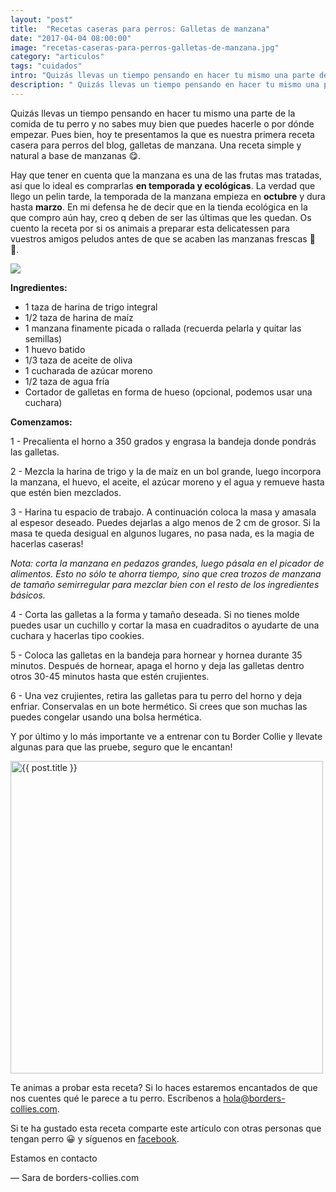 ```yaml
---
layout: "post"
title:  "Recetas caseras para perros: Galletas de manzana"
date: "2017-04-04 08:00:00"
image: "recetas-caseras-para-perros-galletas-de-manzana.jpg"
category: "articulos"
tags: "cuidados"
intro: "Quizás llevas un tiempo pensando en hacer tu mismo una parte de la comida de tu perro y no sabes muy bien que puedes hacerle o por dónde empezar."
description: " Quizás llevas un tiempo pensando en hacer tu mismo una parte de la comida de tu perro y no sabes muy bien que puedes hacerle o por dónde empezar."
---
```


Quizás llevas un tiempo pensando en hacer tu mismo una parte de la comida de tu perro y no sabes muy bien que puedes hacerle o por dónde empezar. Pues bien, hoy te presentamos la que es nuestra primera receta casera para perros del blog, galletas de manzana. Una receta simple y natural a base de manzanas 😋.

Hay que tener en cuenta que la manzana es una de las frutas mas tratadas, asi que lo ideal es comprarlas **en temporada y ecológicas**. La verdad que llego un pelin tarde, la temporada de la manzana empieza en **octubre** y dura hasta **marzo**. En mi defensa he de decir que en la tienda ecológica en la que compro aún hay, creo q deben de ser las últimas que les quedan. Os cuento la receta por si os animais a preparar esta delicatessen para vuestros amigos peludos antes de que se acaben las manzanas frescas 🍎 🍏.

![](https://s3-us-west-2.amazonaws.com/notion-static/37f4dc8724d74b71b7c0c5596a740973/recetas-caseras-perros-galletas-de-manzana.jpg)

 **Ingredientes:**

- 1 taza de harina de trigo integral
- 1/2 taza de harina de maíz
- 1 manzana finamente picada o rallada (recuerda pelarla y quitar las semillas)
- 1 huevo batido
- 1/3 taza de aceite de oliva
- 1 cucharada de azúcar moreno
- 1/2 taza de agua fría
- Cortador de galletas en forma de hueso (opcional, podemos usar una cuchara)

 **Comenzamos:**

1 - Precalienta el horno a 350 grados y engrasa la bandeja donde pondrás las galletas.

2 - Mezcla la harina de trigo y la de maíz en un bol grande, luego incorpora la manzana, el huevo, el aceite, el azúcar moreno y el agua y remueve hasta que estén bien mezclados.

3 - Harina tu espacio de trabajo. A continuación coloca la masa y amasala al espesor deseado. Puedes dejarlas a algo menos de 2 cm de grosor. Si la masa te queda desigual en algunos lugares, no pasa nada, es la magia de hacerlas caseras!

 _Nota:_ _corta la manzana en pedazos grandes, luego pásala en el picador de alimentos. Esto no sólo te ahorra tiempo, sino que crea trozos de manzana de tamaño semirregular para mezclar bien con el resto de los ingredientes básicos._

4 - Corta las galletas a la forma y tamaño deseada. Si no tienes molde puedes usar un cuchillo y cortar la masa en cuadraditos o ayudarte de una cuchara y hacerlas tipo cookies.

5 - Coloca las galletas en la bandeja para hornear y hornea durante 35 minutos. Después de hornear, apaga el horno y deja las galletas dentro otros 30-45 minutos hasta que estén crujientes.

6 - Una vez crujientes, retira las galletas para tu perro del horno y deja enfriar. Conservalas en un bote hermético. Si crees que son muchas las puedes congelar usando una bolsa hermética.

Y por último y lo más importante ve a entrenar con tu Border Collie y llevate algunas para que las pruebe, seguro que le encantan!

<div class="text-center">
<img src= "{{site.url}}/assets/img/articulos/recetas-caseras-para-perros-galletas-de-manzana-border.jpg" width="500" height="auto" alt="{{ post.title }}">
</div>

Te animas a probar esta receta? Si lo haces estaremos encantados de que nos cuentes qué le parece a tu perro. Escríbenos a hola@borders-collies.com.

Si te ha gustado esta receta comparte este artículo con otras personas que tengan perro 😀 y síguenos en <a href="https://www.facebook.com/borderscolliescom/">facebook</a>.

Estamos en contacto

— Sara de borders-collies.com
